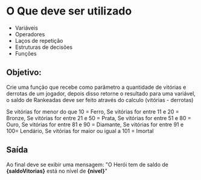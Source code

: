 # O Que deve ser utilizado
- Variáveis
- Operadores
- Laços de repetição
- Estruturas de decisões
- Funções

## Objetivo:
Crie uma função que recebe como parâmetro a quantidade de vitórias e derrotas de um jogador,
depois disso retorne o resultado para uma variável, o saldo de Rankeadas deve ser feito através do calculo (vitórias - derrotas)

Se vitórias for menor do que 10 = Ferro, 
Se vitórias for entre 11 e 20 = Bronze, 
Se vitórias for entre 21 e 50 = Prata, 
Se vitórias for entre 51 e 80 = Ouro, 
Se vitórias for entre 81 e 90 = Diamante, 
Se vitórias for entre 91 e 100= Lendário, 
Se vitórias for maior ou igual a 101 = Imortal

## Saída

Ao final deve se exibir uma mensagem:
"O Herói tem de saldo de **{saldoVitorias}** está no nível de **{nivel}**"
